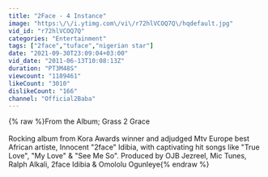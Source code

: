 ```yaml
---
title: "2Face - 4 Instance"
image: "https:\/\/i.ytimg.com\/vi\/r72hlVCOQ7Q\/hqdefault.jpg"
vid_id: "r72hlVCOQ7Q"
categories: "Entertainment"
tags: ["2face","tuface","nigerian star"]
date: "2021-09-30T23:09:04+03:00"
vid_date: "2011-06-13T10:08:13Z"
duration: "PT3M48S"
viewcount: "1189461"
likeCount: "3010"
dislikeCount: "166"
channel: "Official2Baba"
---
```

{% raw %}From the Album;  Grass 2 Grace<br /><br />Rocking album from Kora Awards winner and adjudged Mtv Europe best African artiste, Innocent  &quot;2face&quot; Idibia, with captivating hit songs like &quot;True Love&quot;, &quot;My Love&quot; &amp; &quot;See Me So&quot;. Produced by OJB Jezreel, Mic Tunes, Ralph Alkali, 2face Idibia &amp; Omololu Ogunleye{% endraw %}

